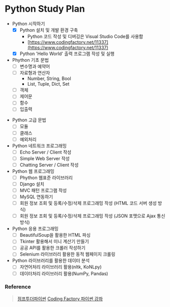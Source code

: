 # Python Study Plan

* Python 시작하기
  - [x] Python 설치 및 개발 환경 구축
    - Python 코드 작성 및 디버깅은 Visual Studio Code를 사용함
    - [https://www.codingfactory.net/11337](https://www.codingfactory.net/11337)
  - [x] Python 'Hello World' 출력 프로그램 작성 및 실행
* Phython 기초 문법
  - [ ] 변수명과 예약어
  - [ ] 자료형과 연산자
    - Number, String, Bool
    - List, Tuple, Dict, Set
  - [ ] 객체
  - [ ] 제어문
  - [ ] 함수
  - [ ] 입출력
- Python 고급 문법
  - [ ] 모듈
  - [ ] 클래스
  - [ ] 예외처리
- Python 네트워크 프로그래밍
  - [ ] Echo Server / Client 작성
  - [ ] Simple Web Server 작성
  - [ ] Chatting Server / Client 작성
- Python 웹 프로그래밍
  - [ ] Phython 웹표준 라이브러리
  - [ ] Django 설치
  - [ ] MVC 패턴 프로그램 작성
  - [ ] MySQL 연동하기
  - [ ] 회원 정보 조회 및 등록/수정/삭제 프로그래밍 작성 (HTML 코드 서버 생성 방식)
  - [ ] 회원 정보 조회 및 등록/수정/삭제 프로그래밍 작성 (JSON 포맷으로 Ajax 통신 방식)
- Python 응용 프로그래밍
  - [ ] BeautifulSoup을 활용한 HTML 파싱
  - [ ] Tkinter 활용해서 미니 계산기 만들기
  - [ ] 공공 API를 활용한 크롤러 작성하기
  - [ ] Selenium 라이브러리 활용한 동적 웹페이지 크롤링
- Python 라이브러리를 활용한 데이터 분석
  - [ ] 자연어처리 라이브러리 활용(nltk, KoNLpy)
  - [ ] 데이터처리 라이브러리 활용(NumPy, Pandas)

### Reference
> [점프투더파이썬](https://wikidocs.net/book/1)
> [Coding Factory 파이썬 강좌](https://www.codingfactory.net/python-tutorial-table-of-contents)